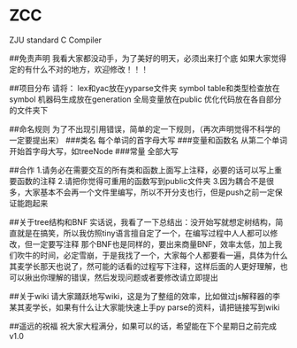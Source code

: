 # ZCC
ZJU standard C Compiler

##免责声明
我看大家都没动手，为了美好的明天，必须出来打个底
如果大家觉得定的有什么不对的地方，欢迎修改！！！

##项目分布
请将：
    lex和yac放在yyparse文件夹
    symbol table和类型检查放在symbol
    机器码生成放在generation
    全局变量放在public
    优化代码放在各自部分的文件夹下

##命名规则
为了不出现引用错误，简单的定一下规则，（再次声明觉得不科学的一定要提出来） 
###类名
每个单词的首字母大写
###变量和函数名
从第二个单词开始首字母大写，如treeNode
###常量
全部大写

##合作
1.请务必在需要交互的所有类和函数上面写上注释，必要的话可以写上重要函数的注释
2.请把你觉得可重用的函数写到public文件夹
3.因为耦合不是很多，大家基本不会再一个文件里编写，所以不开分支也行，但是push之前一定保证能跑起来

##关于tree结构和BNF
实话说，我看了一下总结出：没开始写就想定树结构，简直就是在搞笑，所以我仿照tiny语言擅自定了一个，在编写过程中人人都可以修改，但一定要写注释
那个BNF也是同样的，要出来商量BNF，效率太低，加上我们吹牛的时间，必定雪崩，于是我找了一个，大家每个人都要看一遍，具体为什么其麦学长那天也说了，然可能的话看的过程写下注释，这样后面的人更好理解，也可以揪出你理解的错误，然后发现问题或者要修改请立即提出

##关于wiki
请大家踊跃地写wiki，这是为了整组的效率，比如做过js解释器的李某其麦学长，如果有什么让大家能快速上手py parse的资料，请把链接写到wiki

##遥远的祝福
祝大家大程满分，如果可以的话，希望能在下个星期日之前完成v1.0